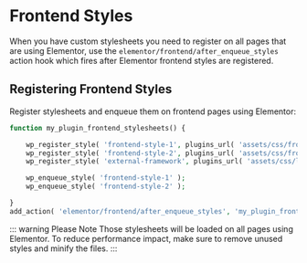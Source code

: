 # Frontend Styles

When you have custom stylesheets you need to register on all pages that are using Elementor, use the `elementor/frontend/after_enqueue_styles` action hook which fires after Elementor frontend styles are registered.

## Registering Frontend Styles

Register stylesheets and enqueue them on frontend pages using Elementor:

```php
function my_plugin_frontend_stylesheets() {

	wp_register_style( 'frontend-style-1', plugins_url( 'assets/css/frontend-style-1.css', __FILE__ ) );
	wp_register_style( 'frontend-style-2', plugins_url( 'assets/css/frontend-style-2.css', __FILE__ ), [ 'external-framework' ] );
	wp_register_style( 'external-framework', plugins_url( 'assets/css/libs/external-framework.css', __FILE__ ) );

	wp_enqueue_style( 'frontend-style-1' );
	wp_enqueue_style( 'frontend-style-2' );

}
add_action( 'elementor/frontend/after_enqueue_styles', 'my_plugin_frontend_stylesheets' );
```

::: warning Please Note
Those stylesheets will be loaded on all pages using Elementor. To reduce performance impact, make sure to remove unused styles and minify the files.
:::
